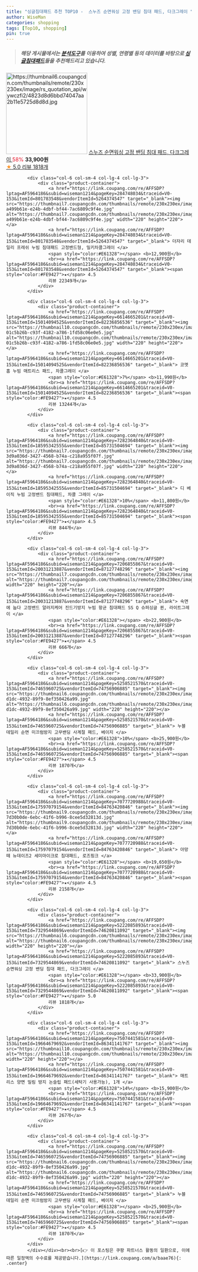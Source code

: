 ```yaml
---
title: "싱글침대패드 추천 TOP10 -  스누즈 순면워싱 고정 밴딩 침대 패드, 다크그레이 "
author: WiseMan
categories: shopping
tags: [Top10, shopping]
pin: true
---
```


> ##### 해당 게시물에서는 [**분석도구**](https://itemscout.io/)를 이용하여 **성별**, **연령별** 등의 데이터를 바탕으로 [**싱글침대패드**](https://link.coupang.com/a/baae76)들을 추천해드리고 있습니다.
<div class="container"><div class="row">
            <div class="col-6 col-sm-4 col-lg-4 col-lg-3">
                <div class="product-container">
                    <a href="https://link.coupang.com/re/AFFSDP?lptag=AF5964186&subid=wiseman1214&pageKey=5222085893&traceid=V0-153&itemId=7329544869&vendorItemId=74620811092" target="_blank"><img src="https://thumbnail6.coupangcdn.com/thumbnails/remote/230x230ex/image/rs_quotation_api/wywczfi2/4823d8d6bbd74047aa2b11e5725d8d8d.jpg" alt="https://thumbnail6.coupangcdn.com/thumbnails/remote/230x230ex/image/rs_quotation_api/wywczfi2/4823d8d6bbd74047aa2b11e5725d8d8d.jpg" width="220" height="220"></a>
                    <a href="https://link.coupang.com/re/AFFSDP?lptag=AF5964186&subid=wiseman1214&pageKey=5222085893&traceid=V0-153&itemId=7329544869&vendorItemId=74620811092" target="_blank"> 스누즈 순면워싱 고정 밴딩 침대 패드, 다크그레이 </a>
                    <span style="color:#E61328">58%</span> <b>33,900원</b>
                    <br><a href="https://link.coupang.com/re/AFFSDP?lptag=AF5964186&subid=wiseman1214&pageKey=5222085893&traceid=V0-153&itemId=7329544869&vendorItemId=74620811092" target="_blank"><span style="color:#FE9427">★</span> 5.0
                    리뷰 1818개</a>
                </div>
            </div>
            
            <div class="col-6 col-sm-4 col-lg-4 col-lg-3">
                <div class="product-container">
                    <a href="https://link.coupang.com/re/AFFSDP?lptag=AF5964186&subid=wiseman1214&pageKey=284748034&traceid=V0-153&itemId=801783548&vendorItemId=5264374547" target="_blank"><img src="https://thumbnail7.coupangcdn.com/thumbnails/remote/230x230ex/image/retail/images/338476077769242-a499b61e-e24b-4dbf-bf44-7ac6809c9f4e.jpg" alt="https://thumbnail7.coupangcdn.com/thumbnails/remote/230x230ex/image/retail/images/338476077769242-a499b61e-e24b-4dbf-bf44-7ac6809c9f4e.jpg" width="220" height="220"></a>
                    <a href="https://link.coupang.com/re/AFFSDP?lptag=AF5964186&subid=wiseman1214&pageKey=284748034&traceid=V0-153&itemId=801783548&vendorItemId=5264374547" target="_blank"> 더자리 데일리 프레쉬 누빔 침대패드 고정밴드형, 밀키차콜그레이 </a>
                    <span style="color:#E61328"></span> <b>12,900원</b>
                    <br><a href="https://link.coupang.com/re/AFFSDP?lptag=AF5964186&subid=wiseman1214&pageKey=284748034&traceid=V0-153&itemId=801783548&vendorItemId=5264374547" target="_blank"><span style="color:#FE9427">★</span> 4.5
                    리뷰 22349개</a>
                </div>
            </div>
            
            <div class="col-6 col-sm-4 col-lg-4 col-lg-3">
                <div class="product-container">
                    <a href="https://link.coupang.com/re/AFFSDP?lptag=AF5964186&subid=wiseman1214&pageKey=6614665201&traceid=V0-153&itemId=15014094525&vendorItemId=82236856536" target="_blank"><img src="https://thumbnail10.coupangcdn.com/thumbnails/remote/230x230ex/image/retail/images/140712212179707-01c5b26b-c93f-4182-a786-1fd58c06e0e5.jpg" alt="https://thumbnail10.coupangcdn.com/thumbnails/remote/230x230ex/image/retail/images/140712212179707-01c5b26b-c93f-4182-a786-1fd58c06e0e5.jpg" width="220" height="220"></a>
                    <a href="https://link.coupang.com/re/AFFSDP?lptag=AF5964186&subid=wiseman1214&pageKey=6614665201&traceid=V0-153&itemId=15014094525&vendorItemId=82236856536" target="_blank"> 코멧 홈 누빔 매트리스 패드, 차콜그레이 </a>
                    <span style="color:#E61328">7%</span> <b>11,990원</b>
                    <br><a href="https://link.coupang.com/re/AFFSDP?lptag=AF5964186&subid=wiseman1214&pageKey=6614665201&traceid=V0-153&itemId=15014094525&vendorItemId=82236856536" target="_blank"><span style="color:#FE9427">★</span> 4.5
                    리뷰 13244개</a>
                </div>
            </div>
            
            <div class="col-6 col-sm-4 col-lg-4 col-lg-3">
                <div class="product-container">
                    <a href="https://link.coupang.com/re/AFFSDP?lptag=AF5964186&subid=wiseman1214&pageKey=7282364840&traceid=V0-153&itemId=18595342555&vendorItemId=85731504694" target="_blank"><img src="https://thumbnail7.coupangcdn.com/thumbnails/remote/230x230ex/image/retail/images/7365049835089865-3d9a036d-3427-4568-b74a-c218a955f07f.jpg" alt="https://thumbnail7.coupangcdn.com/thumbnails/remote/230x230ex/image/retail/images/7365049835089865-3d9a036d-3427-4568-b74a-c218a955f07f.jpg" width="220" height="220"></a>
                    <a href="https://link.coupang.com/re/AFFSDP?lptag=AF5964186&subid=wiseman1214&pageKey=7282364840&traceid=V0-153&itemId=18595342555&vendorItemId=85731504694" target="_blank"> 디 베이직 누빔 고정밴드 침대패드, 차콜 그레이 </a>
                    <span style="color:#E61328">10%</span> <b>11,800원</b>
                    <br><a href="https://link.coupang.com/re/AFFSDP?lptag=AF5964186&subid=wiseman1214&pageKey=7282364840&traceid=V0-153&itemId=18595342555&vendorItemId=85731504694" target="_blank"><span style="color:#FE9427">★</span> 4.5
                    리뷰 844개</a>
                </div>
            </div>
            
            <div class="col-6 col-sm-4 col-lg-4 col-lg-3">
                <div class="product-container">
                    <a href="https://link.coupang.com/re/AFFSDP?lptag=AF5964186&subid=wiseman1214&pageKey=7206855867&traceid=V0-153&itemId=20031213887&vendorItemId=87127748296" target="_blank"><img src="https://thumbnail7.coupangcdn.com/thumbnails/remote/230x230ex/image/vendor_inventory/a184/aa6286406566efb490c5fd30831e2c0d42b6db51cad5197a6364756d6f98.jpg" alt="https://thumbnail7.coupangcdn.com/thumbnails/remote/230x230ex/image/vendor_inventory/a184/aa6286406566efb490c5fd30831e2c0d42b6db51cad5197a6364756d6f98.jpg" width="220" height="220"></a>
                    <a href="https://link.coupang.com/re/AFFSDP?lptag=AF5964186&subid=wiseman1214&pageKey=7206855867&traceid=V0-153&itemId=20031213887&vendorItemId=87127748296" target="_blank"> 숙면에 눕다 고정밴드 알러지케어 진드기방지 누빔 항균 침대패드 SS Q 슈퍼싱글 퀸, 라이트그레이 </a>
                    <span style="color:#E61328"></span> <b>22,900원</b>
                    <br><a href="https://link.coupang.com/re/AFFSDP?lptag=AF5964186&subid=wiseman1214&pageKey=7206855867&traceid=V0-153&itemId=20031213887&vendorItemId=87127748296" target="_blank"><span style="color:#FE9427">★</span> 4.5
                    리뷰 666개</a>
                </div>
            </div>
            
            <div class="col-6 col-sm-4 col-lg-4 col-lg-3">
                <div class="product-container">
                    <a href="https://link.coupang.com/re/AFFSDP?lptag=AF5964186&subid=wiseman1214&pageKey=5258521570&traceid=V0-153&itemId=7465960725&vendorItemId=74756906885" target="_blank"><img src="https://thumbnail6.coupangcdn.com/thumbnails/remote/230x230ex/image/retail/images/2021/03/29/16/8/7c2eb874-d1dc-4932-89f9-8ef350426a99.jpg" alt="https://thumbnail6.coupangcdn.com/thumbnails/remote/230x230ex/image/retail/images/2021/03/29/16/8/7c2eb874-d1dc-4932-89f9-8ef350426a99.jpg" width="220" height="220"></a>
                    <a href="https://link.coupang.com/re/AFFSDP?lptag=AF5964186&subid=wiseman1214&pageKey=5258521570&traceid=V0-153&itemId=7465960725&vendorItemId=74756906885" target="_blank"> 누블 데일리 순면 미끄럼방지 고무밴딩 사계절 패드, 베이지 </a>
                    <span style="color:#E61328">10%</span> <b>25,900원</b>
                    <br><a href="https://link.coupang.com/re/AFFSDP?lptag=AF5964186&subid=wiseman1214&pageKey=5258521570&traceid=V0-153&itemId=7465960725&vendorItemId=74756906885" target="_blank"><span style="color:#FE9427">★</span> 4.5
                    리뷰 1870개</a>
                </div>
            </div>
            
            <div class="col-6 col-sm-4 col-lg-4 col-lg-3">
                <div class="product-container">
                    <a href="https://link.coupang.com/re/AFFSDP?lptag=AF5964186&subid=wiseman1214&pageKey=7077720988&traceid=V0-153&itemId=17597079154&vendorItemId=84763420846" target="_blank"><img src="https://thumbnail9.coupangcdn.com/thumbnails/remote/230x230ex/image/retail/images/3022443066170506-7d30b0de-6ebc-41f6-b996-8cee5d32813d.jpg" alt="https://thumbnail9.coupangcdn.com/thumbnails/remote/230x230ex/image/retail/images/3022443066170506-7d30b0de-6ebc-41f6-b996-8cee5d32813d.jpg" width="220" height="220"></a>
                    <a href="https://link.coupang.com/re/AFFSDP?lptag=AF5964186&subid=wiseman1214&pageKey=7077720988&traceid=V0-153&itemId=17597079154&vendorItemId=84763420846" target="_blank"> 아망떼 뉴데이즈2 세미마이크로 침대패드, 로즈핑크 </a>
                    <span style="color:#E61328"></span> <b>19,650원</b>
                    <br><a href="https://link.coupang.com/re/AFFSDP?lptag=AF5964186&subid=wiseman1214&pageKey=7077720988&traceid=V0-153&itemId=17597079154&vendorItemId=84763420846" target="_blank"><span style="color:#FE9427">★</span> 4.5
                    리뷰 2158개</a>
                </div>
            </div>
            
            <div class="col-6 col-sm-4 col-lg-4 col-lg-3">
                <div class="product-container">
                    <a href="https://link.coupang.com/re/AFFSDP?lptag=AF5964186&subid=wiseman1214&pageKey=5222085893&traceid=V0-153&itemId=7329544869&vendorItemId=74620811092" target="_blank"><img src="https://thumbnail6.coupangcdn.com/thumbnails/remote/230x230ex/image/rs_quotation_api/wywczfi2/4823d8d6bbd74047aa2b11e5725d8d8d.jpg" alt="https://thumbnail6.coupangcdn.com/thumbnails/remote/230x230ex/image/rs_quotation_api/wywczfi2/4823d8d6bbd74047aa2b11e5725d8d8d.jpg" width="220" height="220"></a>
                    <a href="https://link.coupang.com/re/AFFSDP?lptag=AF5964186&subid=wiseman1214&pageKey=5222085893&traceid=V0-153&itemId=7329544869&vendorItemId=74620811092" target="_blank"> 스누즈 순면워싱 고정 밴딩 침대 패드, 다크그레이 </a>
                    <span style="color:#E61328"></span> <b>33,900원</b>
                    <br><a href="https://link.coupang.com/re/AFFSDP?lptag=AF5964186&subid=wiseman1214&pageKey=5222085893&traceid=V0-153&itemId=7329544869&vendorItemId=74620811092" target="_blank"><span style="color:#FE9427">★</span> 5.0
                    리뷰 1818개</a>
                </div>
            </div>
            
            <div class="col-6 col-sm-4 col-lg-4 col-lg-3">
                <div class="product-container">
                    <a href="https://link.coupang.com/re/AFFSDP?lptag=AF5964186&subid=wiseman1214&pageKey=7507441581&traceid=V0-153&itemId=19664679692&vendorItemId=86341141767" target="_blank"><img src="https://thumbnail10.coupangcdn.com/thumbnails/remote/230x230ex/image/vendor_inventory/8c41/5ea789630367de1cc985f7375284e81d2c6e164508af224626627c634651.jpg" alt="https://thumbnail10.coupangcdn.com/thumbnails/remote/230x230ex/image/vendor_inventory/8c41/5ea789630367de1cc985f7375284e81d2c6e164508af224626627c634651.jpg" width="220" height="220"></a>
                    <a href="https://link.coupang.com/re/AFFSDP?lptag=AF5964186&subid=wiseman1214&pageKey=7507441581&traceid=V0-153&itemId=19664679692&vendorItemId=86341141767" target="_blank"> 매트리스 양면 밀림 방지 논슬립 패드(세탁기 사용가능), 1개 </a>
                    <span style="color:#E61328">14%</span> <b>15,900원</b>
                    <br><a href="https://link.coupang.com/re/AFFSDP?lptag=AF5964186&subid=wiseman1214&pageKey=7507441581&traceid=V0-153&itemId=19664679692&vendorItemId=86341141767" target="_blank"><span style="color:#FE9427">★</span> 4.5
                    리뷰 267개</a>
                </div>
            </div>
            
            <div class="col-6 col-sm-4 col-lg-4 col-lg-3">
                <div class="product-container">
                    <a href="https://link.coupang.com/re/AFFSDP?lptag=AF5964186&subid=wiseman1214&pageKey=5258521570&traceid=V0-153&itemId=7465960725&vendorItemId=74756906885" target="_blank"><img src="https://thumbnail6.coupangcdn.com/thumbnails/remote/230x230ex/image/retail/images/2021/03/29/16/8/7c2eb874-d1dc-4932-89f9-8ef350426a99.jpg" alt="https://thumbnail6.coupangcdn.com/thumbnails/remote/230x230ex/image/retail/images/2021/03/29/16/8/7c2eb874-d1dc-4932-89f9-8ef350426a99.jpg" width="220" height="220"></a>
                    <a href="https://link.coupang.com/re/AFFSDP?lptag=AF5964186&subid=wiseman1214&pageKey=5258521570&traceid=V0-153&itemId=7465960725&vendorItemId=74756906885" target="_blank"> 누블 데일리 순면 미끄럼방지 고무밴딩 사계절 패드, 베이지 </a>
                    <span style="color:#E61328"></span> <b>25,900원</b>
                    <br><a href="https://link.coupang.com/re/AFFSDP?lptag=AF5964186&subid=wiseman1214&pageKey=5258521570&traceid=V0-153&itemId=7465960725&vendorItemId=74756906885" target="_blank"><span style="color:#FE9427">★</span> 4.5
                    리뷰 1870개</a>
                </div>
            </div>
            </div></div><br><br>[👉 이 포스팅은 쿠팡 파트너스 활동의 일환으로, 이에 따른 일정액의 수수료를 제공받습니다.](https://link.coupang.com/a/baae76){: .center}